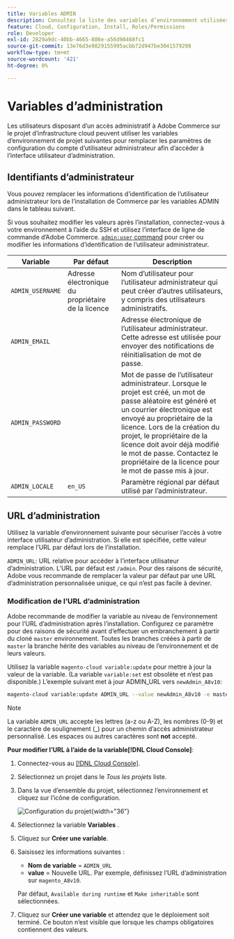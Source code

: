 ```yaml
---
title: Variables ADMIN
description: Consultez la liste des variables d’environnement utilisées lors de l’installation d’Adobe Commerce sur l’infrastructure cloud.
feature: Cloud, Configuration, Install, Roles/Permissions
role: Developer
exl-id: 2829a9dc-40bb-4665-886e-a56d98468fc1
source-git-commit: 13e76d3e9829155995acbb72d947be3041579298
workflow-type: tm+mt
source-wordcount: '421'
ht-degree: 0%

---
```


# Variables d’administration

Les utilisateurs disposant d’un accès administratif à Adobe Commerce sur le projet d’infrastructure cloud peuvent utiliser les variables d’environnement de projet suivantes pour remplacer les paramètres de configuration du compte d’utilisateur administrateur afin d’accéder à l’interface utilisateur d’administration.

## Identifiants d’administrateur

Vous pouvez remplacer les informations d’identification de l’utilisateur administrateur lors de l’installation de Commerce par les variables ADMIN dans le tableau suivant.

Si vous souhaitez modifier les valeurs après l’installation, connectez-vous à votre environnement à l’aide du SSH et utilisez l’interface de ligne de commande d’Adobe Commerce. [`admin:user` command](https://experienceleague.adobe.com/docs/commerce-operations/installation-guide/tutorials/admin.html) pour créer ou modifier les informations d’identification de l’utilisateur administrateur.

| Variable | Par défaut | Description |
| -------------- | --------------------------- | ----------- |
| `ADMIN_USERNAME` | Adresse électronique du propriétaire de la licence | Nom d’utilisateur pour l’utilisateur administrateur qui peut créer d’autres utilisateurs, y compris des utilisateurs administratifs. |
| `ADMIN_EMAIL` |                             | Adresse électronique de l’utilisateur administrateur. Cette adresse est utilisée pour envoyer des notifications de réinitialisation de mot de passe. |
| `ADMIN_PASSWORD` |                             | Mot de passe de l’utilisateur administrateur. Lorsque le projet est créé, un mot de passe aléatoire est généré et un courrier électronique est envoyé au propriétaire de la licence. Lors de la création du projet, le propriétaire de la licence doit avoir déjà modifié le mot de passe. Contactez le propriétaire de la licence pour le mot de passe mis à jour. |
| `ADMIN_LOCALE` | `en_US` | Paramètre régional par défaut utilisé par l’administrateur. |

## URL d’administration

Utilisez la variable d’environnement suivante pour sécuriser l’accès à votre interface utilisateur d’administration. Si elle est spécifiée, cette valeur remplace l’URL par défaut lors de l’installation.

`ADMIN_URL`: URL relative pour accéder à l’interface utilisateur d’administration. L’URL par défaut est `/admin`. Pour des raisons de sécurité, Adobe vous recommande de remplacer la valeur par défaut par une URL d’administration personnalisée unique, ce qui n’est pas facile à deviner.

### Modification de l’URL d’administration

Adobe recommande de modifier la variable au niveau de l’environnement pour l’URL d’administration après l’installation. Configurez ce paramètre pour des raisons de sécurité avant d’effectuer un embranchement à partir du cloné `master` environnement. Toutes les branches créées à partir de `master` la branche hérite des variables au niveau de l’environnement et de leurs valeurs.

Utilisez la variable `magento-cloud variable:update` pour mettre à jour la valeur de la variable. (La variable `variable:set` est obsolète et n’est pas disponible.) L’exemple suivant met à jour ADMIN_URL vers `newAdmin_A8v10`:

```bash
magento-cloud variable:update ADMIN_URL --value newAdmin_A8v10 -e master
```

>[!NOTE]
>
>La variable `ADMIN_URL` accepte les lettres (a-z ou A-Z), les nombres (0-9) et le caractère de soulignement (_) pour un chemin d’accès administrateur personnalisé. Les espaces ou autres caractères sont **not** accepté.

**Pour modifier l’URL à l’aide de la variable[!DNL Cloud Console]**:

1. Connectez-vous au [[!DNL Cloud Console]](https://console.adobecommerce.com).

1. Sélectionnez un projet dans le _Tous les projets_ liste.

1. Dans la vue d’ensemble du projet, sélectionnez l’environnement et cliquez sur l’icône de configuration.

   ![Configuration du projet](../../assets/icon-configure.png){width="36"}

1. Sélectionnez la variable **Variables** .

1. Cliquez sur **Créer une variable**.

1. Saisissez les informations suivantes :

   - **Nom de variable** = `ADMIN_URL`
   - **value** = Nouvelle URL. Par exemple, définissez l’URL d’administration sur `magento_A8v10`.

   Par défaut, `Available during runtime` et `Make inheritable` sont sélectionnées.

1. Cliquez sur **Créer une variable** et attendez que le déploiement soit terminé. Ce bouton n’est visible que lorsque les champs obligatoires contiennent des valeurs.
